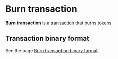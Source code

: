 # Burn transaction

**Burn transaction** is a [transaction](/blockchain/transaction.md) that burns [tokens](/blockchain/token.md).

## Transaction binary format

See the page [Burn transaction binary format](/en/blockchain/binary-format/transaction-binary-format/burn-transaction-binary-format.md).
